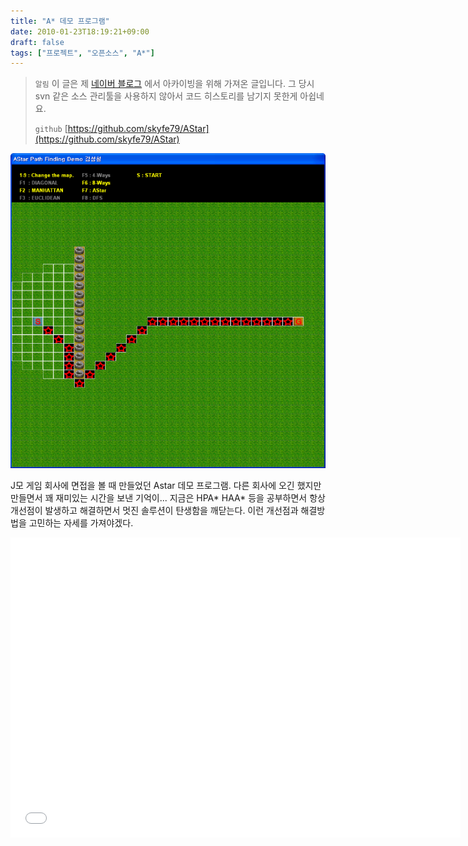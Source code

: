 ```yaml
---
title: "A* 데모 프로그램"
date: 2010-01-23T18:19:21+09:00
draft: false
tags: ["프로젝트", "오픈소스", "A*"]
---
```


> `알림` 이 글은 제 [네이버 블로그](http://blog.naver.com/softdna) 에서 아카이빙을 위해 가져온 글입니다. 그 당시 svn 같은 소스 관리툴을 사용하지 않아서 코드 히스토리를 남기지 못한게 아쉽네요.
> 
> `github` [https://github.com/skyfe79/AStar](https://github.com/skyfe79/AStar)

![](./images/astar_softdna.png)

J모 게임 회사에 면접을 볼 때 만들었던 Astar 데모 프로그램.
다른 회사에 오긴 했지만 만들면서 꽤 재미있는 시간을 보낸 기억이...
지금은 HPA* HAA* 등을 공부하면서 항상 개선점이 발생하고 해결하면서 
멋진 솔루션이 탄생함을 깨닫는다. 이런 개선점과 해결방법을 고민하는 자세를 가져야겠다.

<div align="center">
<iframe src="//www.slideshare.net/slideshow/embed_code/key/Jf7TFzPYl6jshK" width="720" height="480" frameborder="0"> </iframe>
</div>

